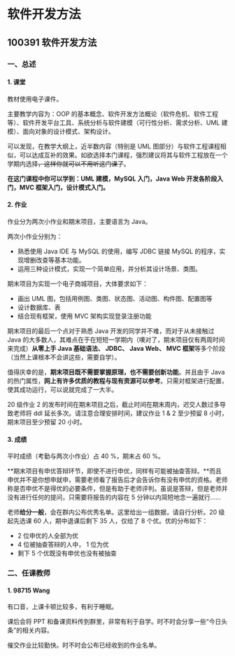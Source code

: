 # 软件开发方法

## 100391 软件开发方法

### 一、总述

#### 1. 课堂

教材使用电子课件。

主要教学内容为：OOP 的基本概念、软件开发方法概论（软件危机、软件工程等）、软件开发平台工具、系统分析与软件建模（可行性分析、需求分析、UML 建模）、面向对象的设计模式、架构设计。

可以发现，在教学大纲上，近半数内容（特别是 UML 图部分）与软件工程课程相似，可以达成互补的效果。如欲选择本门课程，强烈建议将其与软件工程放在一个学期内选择~~，这样你就可以不用听这门课了~~。

**在这门课程中你可以学到：UML 建模，MySQL 入门，Java Web 开发各阶段入门，MVC 框架入门，设计模式入门。**

#### 2. 作业

作业分为两次小作业和期末项目，主要语言为 Java。

两次小作业分别为：

* 熟悉使用 Java IDE 与 MySQL 的使用，编写 JDBC 链接 MySQL 的程序，实现增删改查等基本功能。
* 运用三种设计模式，实现一个简单应用，并分析其设计场景、类图。

期末项目为实现一个电子商城项目，大体要求如下：

* 画出 UML 图，包括用例图、类图、状态图、活动图、构件图、配置图等
* 设计数据库、表
* 结合现有框架，使用 MVC 架构实现登录注册功能

期末项目的最后一个点对于熟悉 Java 开发的同学并不难，而对于从未接触过 Java 的大多数人，其难点在于在短短一学期内（噢对了，期末项目仅有两周时间来完成）**从零上手 Java 基础语法、 JDBC、 Java Web、 MVC 框架**等多个阶段（当然上课根本不会讲这些，需要自学）。

值得庆幸的是，**期末项目既不需要掌握原理，也不需要创新功能**。并且由于 Java 的热门属性，**网上有许多优质的教程与现有资源可以参考**。只需对框架进行配置，使其成功运行，可以说就完成了一大半。

20 级作业 2 的发布时间在期末项目之后，截止时间在期末周内，迟交人数过多导致老师将 ddl 延长多次。请注意合理安排时间，建议作业 1 & 2 至少预留 8 小时，期末项目至少预留 20 小时。

#### 3. 成绩

平时成绩（考勤与两次小作业）占 40 %，期末占 60 %。

**期末项目有申优答辩环节，即使不进行申优，同样有可能被抽查答辩。**而且申优并不是你想申就申，需要老师看了报告后才会告诉你有没有申优的资格。老师称是否申优不是得优的必要条件，但是有助于老师评判。虽说是答辩，但是老师并没有进行任何的提问，只需要将报告的内容在 5 分钟以内简短地念一遍就行……

老师**给分一般**，会在群内公布优秀名单。这里给出一组数据，请自行分析。20 级起先选课 60 人，期中退课后剩下 35 人，仅给了 8 个优。优的分布如下：

* 2 位申优的人全部为优
* 4 位被抽查答辩的人中， 1 位为优
* 剩下 5 个优既没有申优也没有被抽查

### 二、任课教师

#### 1. 98715 Wang

有口音，上课卡顿比较多，有利于睡眠。

课后会将 PPT 和备课资料传到群里，非常有利于自学。时不时会分享一些“今日头条”的相关内容。

催交作业比较勤快。时不时会公布已经收到的作业名单。
